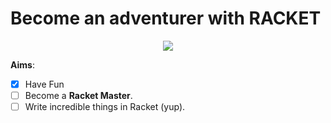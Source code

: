 # Become an adventurer with **RACKET**

<p align="center">
<img src="http://img.over-blog-kiwi.com/0/98/03/83/20151229/ob_abae3f_oe3sb1pr.gif">
</p>

**Aims**:

- [x] Have Fun
- [ ] Become a **Racket Master**.
- [ ] Write incredible things in Racket (yup).
